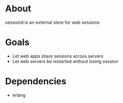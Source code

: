 # About
sessiond is an external store for web sessions

# Goals
 * Let web apps share sessions across servers
 * Let web servers be restarted without losing session

# Dependencies
 * erlang


